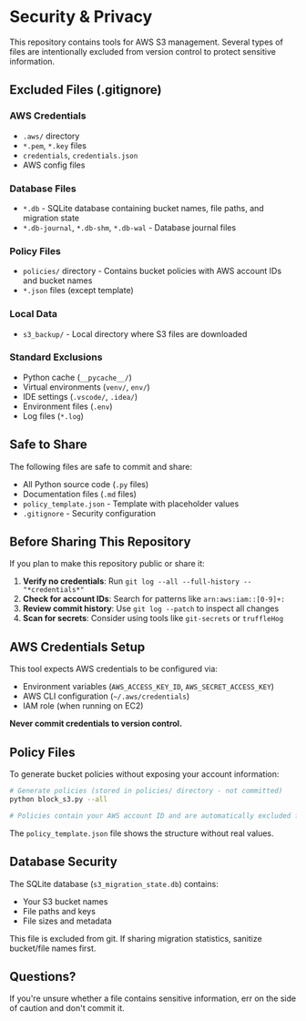 # Security & Privacy

This repository contains tools for AWS S3 management. Several types of files are intentionally excluded from version control to protect sensitive information.

## Excluded Files (.gitignore)

### AWS Credentials
- `.aws/` directory
- `*.pem`, `*.key` files
- `credentials`, `credentials.json`
- AWS config files

### Database Files
- `*.db` - SQLite database containing bucket names, file paths, and migration state
- `*.db-journal`, `*.db-shm`, `*.db-wal` - Database journal files

### Policy Files
- `policies/` directory - Contains bucket policies with AWS account IDs and bucket names
- `*.json` files (except template)

### Local Data
- `s3_backup/` - Local directory where S3 files are downloaded

### Standard Exclusions
- Python cache (`__pycache__/`)
- Virtual environments (`venv/`, `env/`)
- IDE settings (`.vscode/`, `.idea/`)
- Environment files (`.env`)
- Log files (`*.log`)

## Safe to Share

The following files are safe to commit and share:

- All Python source code (`.py` files)
- Documentation files (`.md` files)
- `policy_template.json` - Template with placeholder values
- `.gitignore` - Security configuration

## Before Sharing This Repository

If you plan to make this repository public or share it:

1. **Verify no credentials**: Run `git log --all --full-history -- "*credentials*"`
2. **Check for account IDs**: Search for patterns like `arn:aws:iam::[0-9]+:`
3. **Review commit history**: Use `git log --patch` to inspect all changes
4. **Scan for secrets**: Consider using tools like `git-secrets` or `truffleHog`

## AWS Credentials Setup

This tool expects AWS credentials to be configured via:

- Environment variables (`AWS_ACCESS_KEY_ID`, `AWS_SECRET_ACCESS_KEY`)
- AWS CLI configuration (`~/.aws/credentials`)
- IAM role (when running on EC2)

**Never commit credentials to version control.**

## Policy Files

To generate bucket policies without exposing your account information:

```bash
# Generate policies (stored in policies/ directory - not committed)
python block_s3.py --all

# Policies contain your AWS account ID and are automatically excluded from git
```

The `policy_template.json` file shows the structure without real values.

## Database Security

The SQLite database (`s3_migration_state.db`) contains:
- Your S3 bucket names
- File paths and keys
- File sizes and metadata

This file is excluded from git. If sharing migration statistics, sanitize bucket/file names first.

## Questions?

If you're unsure whether a file contains sensitive information, err on the side of caution and don't commit it.
